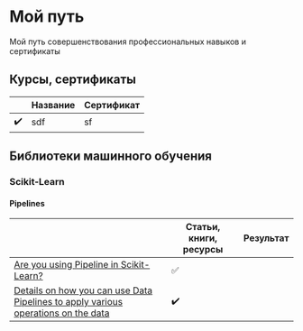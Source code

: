 # Мой путь
Мой путь совершенствования профессиональных навыков и сертификаты

## Курсы, сертификаты
||Название|Сертификат|
|-|-|-|
|:heavy_check_mark:|sdf|sf|


## Библиотеки машинного обучения

### Scikit-Learn

#### Pipelines
||Статьи, книги, ресурсы|Результат|
|-|-|-|
|[Are you using Pipeline in Scikit-Learn?](https://towardsdatascience.com/are-you-using-pipeline-in-scikit-learn-ac4cd85cb27f)|:white_check_mark:||
|[Details on how you can use Data Pipelines to apply various operations on the data](https://github.com/ankitgoel1602/data-science/tree/master/data-pipeline])|:heavy_check_mark:||
